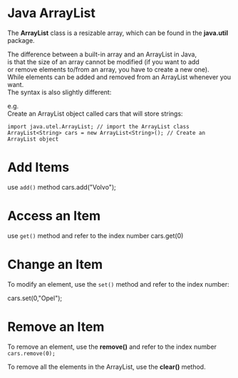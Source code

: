# Java ArrayList

The **ArrayList** class is a resizable array, which can be found in the **java.util** package.  

The difference between a built-in array and an ArrayList in Java,   
is that the size of an array cannot be modified (if you want to add   
or remove elements to/from an array, you have to create a new one).   
While elements can be added and removed from an ArrayList whenever you want.   
The syntax is also slightly different:

e.g.  
Create an ArrayList object called cars that will store strings: 

```
import java.utel.ArrayList; // import the ArrayList class
ArrayList<String> cars = new ArrayList<String>(); // Create an ArrayList object
```
# Add Items
use `add()` method
cars.add("Volvo");

# Access an Item
use `get()` method and refer to the index number
cars.get(0)

# Change an Item
To modify an element, use the `set()` method and refer to the index number:

cars.set(0,"Opel");

# Remove an Item
To remove an element, use the **remove()** and refer to the index number  
`cars.remove(0);`

To remove all the elements in the ArrayList, use the **clear()** method.